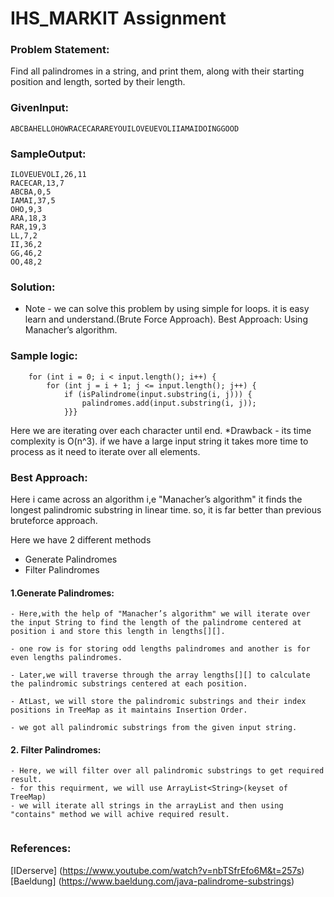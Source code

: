# IHS_MARKIT Assignment

### Problem Statement:

Find all palindromes in a string, and print them, along with their starting position and length, sorted by their length.

### GivenInput:  
```
ABCBAHELLOHOWRACECARAREYOUILOVEUEVOLIIAMAIDOINGGOOD
```
### SampleOutput:
```
ILOVEUEVOLI,26,11
RACECAR,13,7
ABCBA,0,5
IAMAI,37,5
OHO,9,3
ARA,18,3
RAR,19,3
LL,7,2
II,36,2
GG,46,2
OO,48,2
```
### Solution:

* Note - we can solve this problem by using simple for loops. it is easy learn and understand.(Brute Force Approach).
        Best Approach: Using Manacher’s algorithm.

### Sample logic:
```
    for (int i = 0; i < input.length(); i++) {
        for (int j = i + 1; j <= input.length(); j++) {
            if (isPalindrome(input.substring(i, j))) {
                palindromes.add(input.substring(i, j));
            }}}
 ```
Here we are iterating over each character until end.
*Drawback - its time complexity is O(n^3).
             if we have a large input string it takes more time to process as it need to iterate over all elements.
          
### Best Approach:

Here i came across an algorithm i,e "Manacher’s algorithm" it finds the longest palindromic substring in linear time.
so, it is far better than previous bruteforce approach.

Here we have 2 different methods 
* Generate Palindromes
* Filter Palindromes
                                 
#### 1.Generate Palindromes:
```
- Here,with the help of "Manacher’s algorithm" we will iterate over the input String to find the length of the palindrome centered at     position i and store this length in lengths[][].
                         
- one row is for storing odd lengths palindromes and another is for even lengths palindromes.
                        
- Later,we will traverse through the array lengths[][] to calculate the palindromic substrings centered at each position.
                        
- AtLast, we will store the palindromic substrings and their index positions in TreeMap as it maintains Insertion Order.
                        
- we got all palindromic substrings from the given input string.
```

#### 2. Filter Palindromes:
```
- Here, we will filter over all palindromic substrings to get required result.
- for this requirment, we will use ArrayList<String>(keyset of TreeMap)
- we will iterate all strings in the arrayList and then using "contains" method we will achive required result.
                     
```
 
 ### References:

 [IDerserve] (https://www.youtube.com/watch?v=nbTSfrEfo6M&t=257s)
 [Baeldung] (https://www.baeldung.com/java-palindrome-substrings)
 
                       

